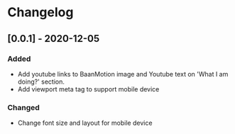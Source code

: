 # Changelog

## [0.0.1] - 2020-12-05

### Added

- Add youtube links to BaanMotion image and Youtube text on 'What I am doing?' section.
- Add viewport meta tag to support mobile device

### Changed

- Change font size and layout for mobile device